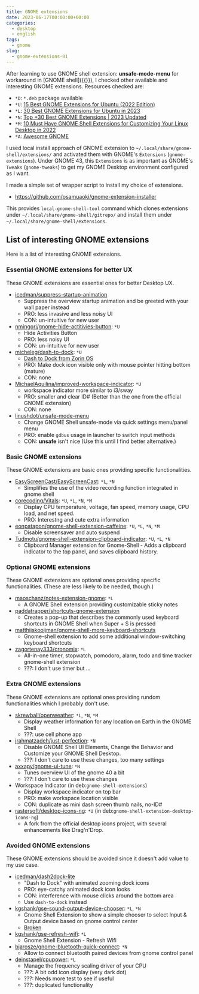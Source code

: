 ```yaml
---
title: GNOME extensions
date: 2023-06-17T00:00:00+00:00
categories:
  - desktop
  - english
tags:
  - gnome
slug:
  - gnome-extensions-01
---
```


After learning to use GNOME shell extension: **unsafe-mode-menu** for
workaround in [GNOME shell]({{<ref note-00044.md>}}), I checked other available and interesting GNOME extensions.  Resources checked are:

- `*D`: `*.deb` package available
- `*U`: [15 Best GNOME Extensions for Ubuntu (2022 Edition)](https://www.omgubuntu.co.uk/best-gnome-shell-extensions)
- `*L`: [30 Best GNOME Extensions for Ubuntu in 2023](https://linuxhint.com/best_gnome_extensions/)
- `*N`: [Top +30 Best GNOME Extensions | 2023 Updated](https://medium.com/nerd-for-tech/18-best-gnome-extensions-8e7c4f947ef5)
- `*M`: [10 Must Have GNOME Shell Extensions for Customizing Your Linux Desktop in 2022](https://www.makeuseof.com/must-have-gnome-shell-extensions-linux-desktop/)
- `*A`: [Awesome GNOME](https://github.com/Kazhnuz/awesome-gnome)

I used local install approach of GNOME extension to
`~/.local/share/gnome-shell/extensions/`
and activated them with GNOME's `Extensions` (`gnome-extensions`).
Under GNOME 43, this
`Extensions` is as important as GNOME's `Tweaks` (`gnome-tweaks`) to get my
GNOME Desktop environment configured as I want.

I made a simple set of wrapper script to install my choice of extensions.

- https://github.com/osamuaoki/gnome-extension-installer

This provides `local-gnome-shell-tool` command which clones extensions under
`~/.local/share/gnome-shell/gitrepo/` and install them under
`~/.local/share/gnome-shell/extensions`.

## List of interesting GNOME extensions

Here is a list of interesting GNOME extensions.

### Essential GNOME extensions for better UX

These GNOME extensions are essential ones for better Desktop UX.

- [icedman/suppress-startup-animation](https://github.com/icedman/suppress-startup-animation.git)
  - Suppress the overview startup animation and be greeted with your wall paper instead
  - PRO: less invasive and less noisy UI
  - CON: un-intuitive for new user
- [nmingori/gnome-hide-actitivies-button](https://github.com/nmingori/gnome-hide-actitivies-button): `*U`
  - Hide Activities Button
  - PRO: less noisy UI
  - CON: un-intuitive for new user
- [micheleg/dash-to-dock](https://github.com/micheleg/dash-to-dock): `*U`
  - [Dash to Dock from Zorin OS](https://extensions.gnome.org/extension/1967/zorin-dash/)
  - PRO: Make dock icon visible only with mouse pointer hitting bottom (mature)
  - CON: none
- [MichaelAquilina/improved-workspace-indicator](https://github.com/MichaelAquilina/improved-workspace-indicator): `*U`
  - workspace indicator more similar to i3/sway
  - PRO: smaller and clear ID# (Better than the one from the official GNOME extension)
  - CON: none
- [linushdot/unsafe-mode-menu](https://github.com/linushdot/unsafe-mode-menu.git)
  - Change GNOME Shell unsafe-mode via quick settings menu/panel menu
  - PRO: enable `gdbus` usage in launcher to switch input methods
  - CON: **unsafe** isn't nice (Use this until I find better alternative.)

### Basic GNOME extensions

These GNOME extensions are basic ones providing specific functionalities.

- [EasyScreenCast/EasyScreenCast](https://github.com/EasyScreenCast/EasyScreenCast): `*L`, `*N`
  - Simplifies the use of the video recording function integrated in gnome shell
- [corecoding/Vitals](https://github.com/corecoding/Vitals): `*U`, `*L`, `*N`, `*M`
  - Display CPU temperature, voltage, fan speed, memory usage, CPU load, and net speed.
  - PRO: Interestng and cute extra information
- [eonpatapon/gnome-shell-extension-caffeine](https://github.com/eonpatapon/gnome-shell-extension-caffeine): `*U`, `*L`, `*N`, `*M`
  - Disable screensaver and auto suspend
- [Tudmotu/gnome-shell-extension-clipboard-indicator](https://github.com/Tudmotu/gnome-shell-extension-clipboard-indicator): `*U`, `*L`, `*N`
  - Clipboard Manager extension for Gnome-Shell - Adds a clipboard indicator to the top panel, and saves clipboard history.

### Optional GNOME extensions

These GNOME extensions are optional ones providing specific functionalities.
(These are less likely to be needed, though.)

- [maoschanz/notes-extension-gnome](https://github.com/maoschanz/notes-extension-gnome): `*L`
  - A GNOME Shell extension providing customizable sticky notes
- [paddatrapper/shortcuts-gnome-extension](https://gitlab.com/paddatrapper/shortcuts-gnome-extension)
  - Creates a pop-up that describes the commonly used keyboard shortcuts in GNOME Shell when Super + S is pressed
- [matthijskooijman/gnome-shell-more-keyboard-shortcuts](https://github.com/matthijskooijman/gnome-shell-more-keyboard-shortcuts)
  - Gnome-shell extension to add some additional window-switching keyboard shortcuts
- [zagortenay333/cronomix](https://github.com/zagortenay333/cronomix): `*L`
  - All-in-one timer, stopwatch, pomodoro, alarm, todo and time tracker gnome-shell extension
  - ???: I don't use timer but ...

### Extra GNOME extensions

These GNOME extensions are optional ones providing rundom functionalities which
I probably don't use.

- [skrewball/openweather](https://gitlab.com/skrewball/openweather): `*L`, `*N`, `*M`
  - Display weather information for any location on Earth in the GNOME Shell
  - ???: use cell phone app
- [jrahmatzadeh/just-perfection](https://gitlab.gnome.org/jrahmatzadeh/just-perfection): `*N`
  - Disable GNOME Shell UI Elements, Change the Behavior and Customize your GNOME Shell Desktop.
  - ???: I don't care to use these changes, too many settings
- [axxapy/gnome-ui-tune](https://github.com/axxapy/gnome-ui-tune): `*N`
  - Tunes overview UI of the gnome 40 a bit
  - ???: I don't care to use these changes
- Workspace Indicator (in deb:`gnome-shell-extensions`)
  - Display workspace indicator on top bar
  - PRO: make workspace location visible
  - CON: duplicate as mini dash screen thumb nails, no-ID#
- [rastersoft/desktop-icons-ng](https://gitlab.com/rastersoft/desktop-icons-ng): `*U` (in deb:`gnome-shell-extension-desktop-icons-ng`)
  - A fork from the official desktop icons project, with several enhancements like Drag'n'Drop.

### Avoided GNOME extensions

These GNOME extensions should be avoided since it doesn't add value to my use
case.

- [icedman/dash2dock-lite](https://github.com/icedman/dash2dock-lite)
  - "Dash to Dock" with animated zooming dock icons
  - PRO: eye-catchy animated dock icon looks
  - CON: interference with mouse clicks around the bottom area
  - Use `dash-to-dock` instead
- [kgshank/gse-sound-output-device-chooser](https://github.com/kgshank/gse-sound-output-device-chooser): `*L`, `*N`
  - Gnome Shell Extension to show a simple chooser to select Input & Output device based on gnome control center
  - [Broken](https://github.com/kgshank/gse-sound-output-device-chooser/issues/265)
- [kgshank/gse-refresh-wifi](https://github.com/kgshank/gse-refresh-wifi): `*L`
  - Gnome Shell Extension - Refresh Wifi
- [bjarosze/gnome-bluetooth-quick-connect](https://github.com/bjarosze/gnome-bluetooth-quick-connect): `*N`
  - Allow to connect bluetooth paired devices from gnome control panel
- [deinstapel/cpupower](https://github.com/deinstapel/cpupower): `*L`
  - Manage the frequency scaling driver of your CPU
  - ???: A bit odd icon display (very dark dot)
  - ???: Needs more test to see if useful
  - ???: duplicated functionality

<!--

### Untested ones

- [hslbck/gnome-shell-extension-radio](https://github.com/hslbck/gnome-shell-extension-radio): `*L`
  - Gnome shell extension for listening to internet radio streams
- [prateekmedia/netspeedsimplified](https://github.com/prateekmedia/netspeedsimplified): `*U`, `*L`
  - A Net Speed extension With Loads of Customization for GNOME shell.
- [https://github.com/hedayaty/NetSpeed](https://github.com/hedayaty/NetSpeed): `*L`
  - An extension for gnome 3 to show internet speed
-->

<!-- vim: set sw=4 sts=4 ai si et tw=79 ft=markdown: -->
